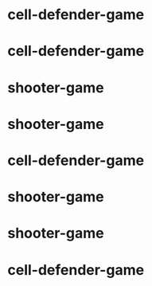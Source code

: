 # cell-defender-game
# cell-defender-game
# shooter-game
# shooter-game
# cell-defender-game
# shooter-game
# shooter-game
# cell-defender-game
